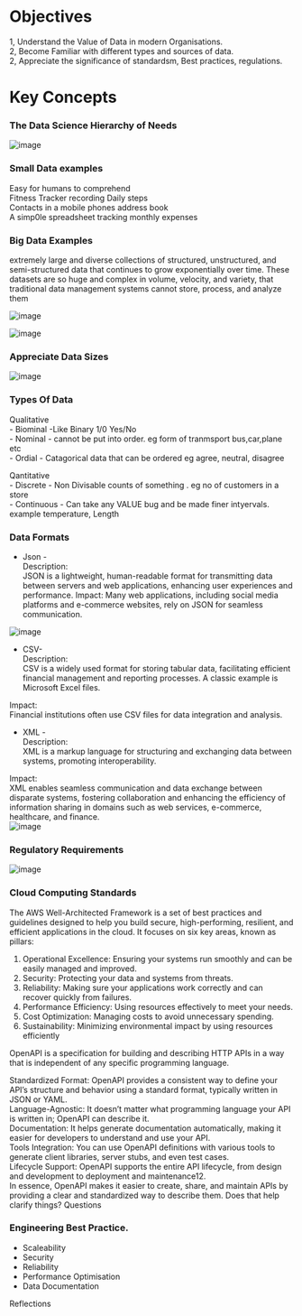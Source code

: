 # Objectives

 1, Understand the Value of Data in modern Organisations.  
 2, Become Familiar with different types and sources of data.  
 2, Appreciate the significance of standardsm, Best practices, regulations.  


# Key Concepts
### The Data Science Hierarchy of Needs

![image](https://github.com/user-attachments/assets/ac4bee35-ea2d-417a-87a6-12edbd166dda)

### Small Data examples
  Easy for humans to comprehend  
  Fitness Tracker recording Daily steps  
  Contacts in a mobile phones address book  
  A simp0le spreadsheet tracking monthly expenses  

  ### Big Data Examples
   extremely large and diverse collections of structured, unstructured, and semi-structured data that continues to grow exponentially over time. 
    These datasets are so huge and complex in volume, velocity, and variety, that traditional data management systems cannot store, process, and analyze them

![image](https://github.com/user-attachments/assets/1ed9451d-e900-4cd3-9490-ecc4e1876ba5)

![image](https://github.com/user-attachments/assets/63a94ae3-c0fd-43d5-9cdc-5b21e89c2655)

### Appreciate Data Sizes

![image](https://github.com/user-attachments/assets/f3721d80-26a7-4063-b630-c1e81d462dad)

### Types Of Data
  Qualitative  
    - Biominal -Like Binary 1/0 Yes/No  
    - Nominal - cannot be put into order. eg form of tranmsport bus,car,plane etc  
    - Ordial - Catagorical data that can be ordered eg agree, neutral, disagree  

  Qantitative  
    - Discrete - Non Divisable counts of something . eg no of customers in a store  
    - Continuous - Can take any VALUE bug and be made finer intyervals. example temperature, Length  

### Data Formats
   - Json -  
      Description:  
        JSON is a lightweight, human-readable format for transmitting data between servers and web applications,
        enhancing user experiences and performance. 
     Impact: 
       Many web applications, including social media platforms and e-commerce websites, rely on JSON for seamless communication.
       
   ![image](https://github.com/user-attachments/assets/aa85f2a2-b8ff-44cf-819b-5f5db2a71a78)

  - CSV-  
    Description:   
      CSV is a widely used format for storing tabular data, facilitating efficient financial management and reporting processes. 
      A classic example is Microsoft Excel files.  
  
   Impact:   
      Financial institutions often use CSV files for data integration and analysis.  
  
  - XML -  
    Description:   
      XML is a markup language for structuring and exchanging data between systems, promoting interoperability.  
  
  Impact:   
    XML enables seamless communication and data exchange between disparate systems, fostering collaboration and enhancing the efficiency of information sharing in domains such as web services, e-commerce, healthcare, and finance.  
  ![image](https://github.com/user-attachments/assets/d5eaa3a5-930c-47be-b966-b9783ef3ab08)

   ### Regulatory Requirements

   ![image](https://github.com/user-attachments/assets/cb99f9f5-d2f9-4d4f-8ff1-71643c171397)
   
  ### Cloud Computing Standards

  
The AWS Well-Architected Framework is a set of best practices and guidelines designed to help you build secure, high-performing, resilient, and efficient applications in the cloud. It focuses on six key areas, known as pillars:  
  
1. Operational Excellence: Ensuring your systems run smoothly and can be easily managed and improved.  
2. Security: Protecting your data and systems from threats.  
3. Reliability: Making sure your applications work correctly and can recover quickly from failures.  
4. Performance Efficiency: Using resources effectively to meet your needs.  
5. Cost Optimization: Managing costs to avoid unnecessary spending.  
6. Sustainability: Minimizing environmental impact by using resources efficiently  
  
OpenAPI is a specification for building and describing HTTP APIs in a way that is independent of any specific programming language.  

Standardized Format: OpenAPI provides a consistent way to define your API’s structure and behavior using a standard format, typically written in JSON or YAML.  
Language-Agnostic: It doesn’t matter what programming language your API is written in; OpenAPI can describe it.  
Documentation: It helps generate documentation automatically, making it easier for developers to understand and use your API.  
Tools Integration: You can use OpenAPI definitions with various tools to generate client libraries, server stubs, and even test cases.  
Lifecycle Support: OpenAPI supports the entire API lifecycle, from design and development to deployment and maintenance12.  
In essence, OpenAPI makes it easier to create, share, and maintain APIs by providing a clear and standardized way to describe them. Does that help clarify things?
Questions


### Engineering Best Practice.
  - Scaleability  
  - Security  
  - Reliability  
  - Performance Optimisation  
  - Data Documentation  
  

Reflections
